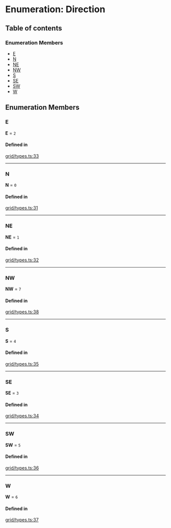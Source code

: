 # Enumeration: Direction

## Table of contents

### Enumeration Members

- [E](Direction.md#E)
- [N](Direction.md#N)
- [NE](Direction.md#NE)
- [NW](Direction.md#NW)
- [S](Direction.md#S)
- [SE](Direction.md#SE)
- [SW](Direction.md#SW)
- [W](Direction.md#W)

## Enumeration Members

### <a id="E" name="E"></a> E

 **E** = ``2``

#### Defined in

[grid/types.ts:33](https://github.com/flauwekeul/honeycomb/blob/3ee146b/src/grid/types.ts#L33)

___

### <a id="N" name="N"></a> N

 **N** = ``0``

#### Defined in

[grid/types.ts:31](https://github.com/flauwekeul/honeycomb/blob/3ee146b/src/grid/types.ts#L31)

___

### <a id="NE" name="NE"></a> NE

 **NE** = ``1``

#### Defined in

[grid/types.ts:32](https://github.com/flauwekeul/honeycomb/blob/3ee146b/src/grid/types.ts#L32)

___

### <a id="NW" name="NW"></a> NW

 **NW** = ``7``

#### Defined in

[grid/types.ts:38](https://github.com/flauwekeul/honeycomb/blob/3ee146b/src/grid/types.ts#L38)

___

### <a id="S" name="S"></a> S

 **S** = ``4``

#### Defined in

[grid/types.ts:35](https://github.com/flauwekeul/honeycomb/blob/3ee146b/src/grid/types.ts#L35)

___

### <a id="SE" name="SE"></a> SE

 **SE** = ``3``

#### Defined in

[grid/types.ts:34](https://github.com/flauwekeul/honeycomb/blob/3ee146b/src/grid/types.ts#L34)

___

### <a id="SW" name="SW"></a> SW

 **SW** = ``5``

#### Defined in

[grid/types.ts:36](https://github.com/flauwekeul/honeycomb/blob/3ee146b/src/grid/types.ts#L36)

___

### <a id="W" name="W"></a> W

 **W** = ``6``

#### Defined in

[grid/types.ts:37](https://github.com/flauwekeul/honeycomb/blob/3ee146b/src/grid/types.ts#L37)
